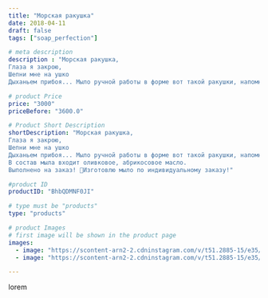 ```yaml
---
title: "Морская ракушка"
date: 2018-04-11
draft: false
tags: ["soap_perfection"]

# meta description
description : "Морская ракушка,
Глаза я закрою,
Шепни мне на ушко
Дыханьем прибоя... Мыло ручной работы в форме вот такой ракушки, напомнит вам о море, 🐚🌅🌊 подарит не только п"

# product Price
price: "3000"
priceBefore: "3600.0"

# Product Short Description
shortDescription: "Морская ракушка,
Глаза я закрою,
Шепни мне на ушко
Дыханьем прибоя... Мыло ручной работы в форме вот такой ракушки, напомнит вам о море, 🐚🌅🌊 подарит не только пользу, но и  аромат свежести!
В состав мыла входит оливковое, абрикосовое масло.
Выполнено на заказ! 🔅Изготовлю мыло по индивидуальному заказу!"

#product ID
productID: "BhbQDMNF0JI"

# type must be "products"
type: "products"

# product Images
# first image will be shown in the product page
images:
  - image: "https://scontent-arn2-2.cdninstagram.com/v/t51.2885-15/e35/29739896_2124361360914920_7181464345757351936_n.jpg?se=7&tp=1&_nc_ht=scontent-arn2-2.cdninstagram.com&_nc_cat=108&_nc_ohc=DDMfhP95M0wAX_vnB-t&ccb=7-4&oh=a698472505c0827bd7c610fc49167cde&oe=6081697D&ig_cache_key=MTc1NTA1MjI3NzI3MjkxODg0Ng%3D%3D.2-ccb7-4"
  - image: "https://scontent-arn2-2.cdninstagram.com/v/t51.2885-15/e35/29718031_193364517940116_4331081635882598400_n.jpg?se=7&tp=1&_nc_ht=scontent-arn2-2.cdninstagram.com&_nc_cat=100&_nc_ohc=T-SPTDj9WsUAX_grtAm&ccb=7-4&oh=6271e4ef7df32185e1829c6de5159bd5&oe=60841192&ig_cache_key=MTc1NTA1MjI4ODc5ODY4Njk0NQ%3D%3D.2-ccb7-4"

---
```

lorem
